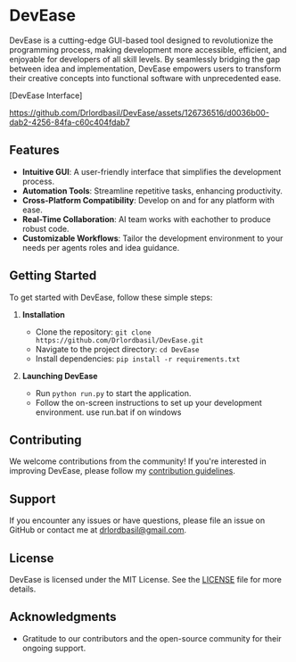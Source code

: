 

# DevEase

DevEase is a cutting-edge GUI-based tool designed to revolutionize the programming process, making development more accessible, efficient, and enjoyable for developers of all skill levels. By seamlessly bridging the gap between idea and implementation, DevEase empowers users to transform their creative concepts into functional software with unprecedented ease.

[DevEase Interface]


https://github.com/Drlordbasil/DevEase/assets/126736516/d0036b00-dab2-4256-84fa-c60c404fdab7



## Features

- **Intuitive GUI**: A user-friendly interface that simplifies the development process.
- **Automation Tools**: Streamline repetitive tasks, enhancing productivity.
- **Cross-Platform Compatibility**: Develop on and for any platform with ease.
- **Real-Time Collaboration**: AI team works with eachother to produce robust code.
- **Customizable Workflows**: Tailor the development environment to your needs per agents roles and idea guidance.

## Getting Started

To get started with DevEase, follow these simple steps:

1. **Installation**
   - Clone the repository: `git clone https://github.com/Drlordbasil/DevEase.git`
   - Navigate to the project directory: `cd DevEase`
   - Install dependencies: `pip install -r requirements.txt`

2. **Launching DevEase**
   - Run `python run.py` to start the application.
   - Follow the on-screen instructions to set up your development environment.
use run.bat if on windows


## Contributing

We welcome contributions from the community! If you're interested in improving DevEase, please follow my [contribution guidelines](LINK_TO_CONTRIBUTING_GUIDELINES).

## Support

If you encounter any issues or have questions, please file an issue on GitHub or contact me at drlordbasil@gmail.com.

## License

DevEase is licensed under the MIT License. See the [LICENSE](LINK_TO_LICENSE) file for more details.

## Acknowledgments

- Gratitude to our contributors and the open-source community for their ongoing support.


